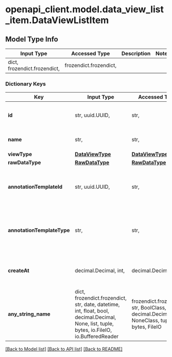 # openapi_client.model.data_view_list_item.DataViewListItem

## Model Type Info
Input Type | Accessed Type | Description | Notes
------------ | ------------- | ------------- | -------------
dict, frozendict.frozendict,  | frozendict.frozendict,  |  | 

### Dictionary Keys
Key | Input Type | Accessed Type | Description | Notes
------------ | ------------- | ------------- | ------------- | -------------
**id** | str, uuid.UUID,  | str,  | the id of the data view | [optional] value must be a uuid
**name** | str,  | str,  | the name of the data view | [optional] 
**viewType** | [**DataViewType**](DataViewType.md) | [**DataViewType**](DataViewType.md) |  | [optional] 
**rawDataType** | [**RawDataType**](RawDataType.md) | [**RawDataType**](RawDataType.md) |  | [optional] 
**annotationTemplateId** | str, uuid.UUID,  | str,  | if data view is an annotation view, it has annotation template id | [optional] value must be a uuid
**annotationTemplateType** | str,  | str,  | if data view is an annotation view, it has annotation template type | [optional] 
**createAt** | decimal.Decimal, int,  | decimal.Decimal,  | Unix timestamp in ms | [optional] value must be a 64 bit integer
**any_string_name** | dict, frozendict.frozendict, str, date, datetime, int, float, bool, decimal.Decimal, None, list, tuple, bytes, io.FileIO, io.BufferedReader | frozendict.frozendict, str, BoolClass, decimal.Decimal, NoneClass, tuple, bytes, FileIO | any string name can be used but the value must be the correct type | [optional]

[[Back to Model list]](../../README.md#documentation-for-models) [[Back to API list]](../../README.md#documentation-for-api-endpoints) [[Back to README]](../../README.md)

